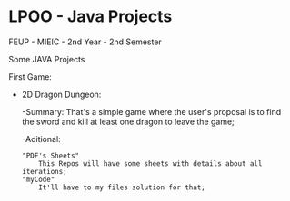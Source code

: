 LPOO - Java Projects
====================

FEUP - MIEIC - 2nd Year - 2nd Semester

Some JAVA Projects

First Game:
  - 2D Dragon Dungeon:
  
      -Summary:
        That's a simple game where the user's proposal is to find the sword and kill at least one dragon to leave the             game;

      -Aditional:
      
        "PDF's Sheets"
            This Repos will have some sheets with details about all iterations;
        "myCode"
            It'll have to my files solution for that;
